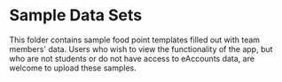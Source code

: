# Sample Data Sets

This folder contains sample food point templates filled out with team members' 
data. Users who wish to view the functionality of the app, but who are not 
students or do not have access to eAccounts data, are welcome to upload these 
samples. 
